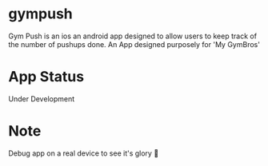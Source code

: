 # gympush

Gym Push is an ios an android app designed to allow users to keep track of the number of pushups done. An App designed purposely for 'My GymBros'

# App Status
Under Development

# Note 
Debug app on a real device to see it's glory 🥹 
